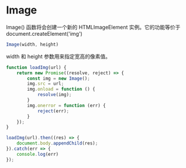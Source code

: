 # Image

Image() 函数将会创建一个新的 HTMLImageElement 实例。它的功能等价于 document.createElement('img')

```js
Image(width, height)
```

width 和 height 参数用来指定宽高的像素值。

```js
function loadImg(url) {
    return new Promise((resolve, reject) => {
        const img = new Image();
        img.src = url;
        img.onload = function () {
            resolve(img);
        }
        img.onerror = function (err) {
            reject(err);
        }
    });
}

loadImg(url).then((res) => {
    document.body.appendChild(res);
}).catch(err => {
    console.log(err)
});
```
